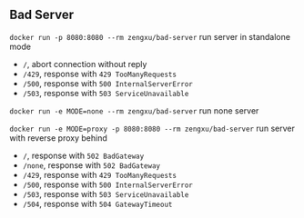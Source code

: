 ## Bad Server

`docker run -p 8080:8080 --rm zengxu/bad-server` run server in standalone mode 
- `/`, abort connection without reply
- `/429`, response with `429 TooManyRequests`
- `/500`, response with `500 InternalServerError`
- `/503`, response with `503 ServiceUnavailable`

`docker run -e MODE=none --rm zengxu/bad-server` run none server

`docker run -e MODE=proxy -p 8080:8080 --rm zengxu/bad-server` run server with reverse proxy behind
- `/`, response with `502 BadGateway`
- `/none`, response with `502 BadGateway`
- `/429`, response with `429 TooManyRequests`
- `/500`, response with `500 InternalServerError`
- `/503`, response with `503 ServiceUnavailable`
- `/504`, response with `504 GatewayTimeout`
